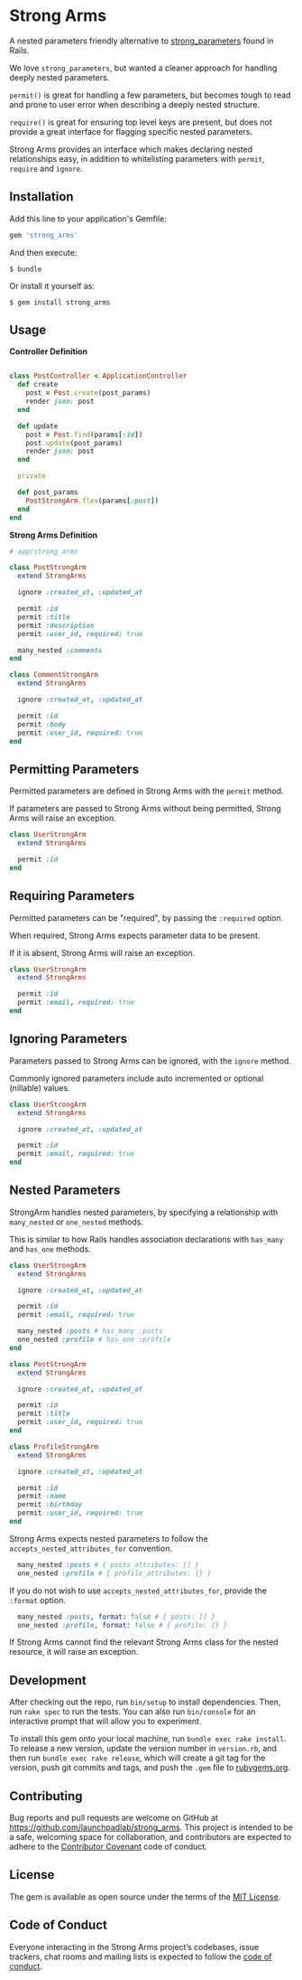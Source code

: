 # Strong Arms

A nested parameters friendly alternative to [strong_parameters](https://github.com/rails/strong_parameters) found in Rails.

We love `strong_parameters`, but wanted a cleaner approach for handling deeply nested parameters.

`permit()` is great for handling a few parameters, but becomes tough to read and prone to user error when describing a deeply nested structure.

`require()` is great for ensuring top level keys are present, but does not provide a great interface for flagging specific nested parameters.

Strong Arms provides an interface which makes declaring nested relationships easy, in addition to whitelisting parameters with `permit`, `require` and `ignore`.

## Installation

Add this line to your application's Gemfile:

```ruby
gem 'strong_arms'
```

And then execute:

    $ bundle

Or install it yourself as:

    $ gem install strong_arms

## Usage

**Controller Definition**

```ruby

class PostController < ApplicationController
  def create
    post = Post.create(post_params)
    render json: post
  end

  def update
    post = Post.find(params[:id])
    post.update(post_params)
    render json: post
  end

  private

  def post_params
    PostStrongArm.flex(params[:post])
  end
end
```

**Strong Arms Definition**

```ruby
# app/strong_arms

class PostStrongArm
  extend StrongArms

  ignore :created_at, :updated_at

  permit :id
  permit :title
  permit :description
  permit :user_id, required: true

  many_nested :comments
end

class CommentStrongArm
  extend StrongArms

  ignore :created_at, :updated_at

  permit :id
  permit :body
  permit :user_id, required: true
end
```

## Permitting Parameters

Permitted parameters are defined in Strong Arms with the `permit` method.

If parameters are passed to Strong Arms without being permitted, Strong Arms will raise an exception.

```ruby
class UserStrongArm
  extend StrongArms

  permit :id
end
```

## Requiring Parameters

Permitted parameters can be "required", by passing the `:required` option.

When required, Strong Arms expects parameter data to be present. 

If it is absent, Strong Arms will raise an exception.

```ruby
class UserStrongArm
  extend StrongArms

  permit :id
  permit :email, required: true
end
```

## Ignoring Parameters

Parameters passed to Strong Arms can be ignored, with the `ignore` method.

Commonly ignored parameters include auto incremented or optional (nillable) values.

```ruby
class UserStrongArm
  extend StrongArms

  ignore :created_at, :updated_at

  permit :id
  permit :email, required: true
end
```

## Nested Parameters

StrongArm handles nested parameters, by specifying a relationship with `many_nested` or `one_nested` methods.

This is similar to how Rails handles association declarations with `has_many` and `has_one` methods.

```ruby
class UserStrongArm
  extend StrongArms

  ignore :created_at, :updated_at

  permit :id
  permit :email, required: true

  many_nested :posts # has_many :posts
  one_nested :profile # has_one :profile
end

class PostStrongArm
  extend StrongArms

  ignore :created_at, :updated_at

  permit :id
  permit :title
  permit :user_id, required: true
end

class ProfileStrongArm
  extend StrongArms

  ignore :created_at, :updated_at

  permit :id
  permit :name
  permit :birthday
  permit :user_id, required: true
end
```

Strong Arms expects nested parameters to follow the `accepts_nested_attributes_for` convention.

```ruby
  many_nested :posts # { posts_attributes: [] }
  one_nested :profile # { profile_attributes: {} }
```

If you do not wish to use `accepts_nested_attributes_for`, provide the `:format` option.

```ruby
  many_nested :posts, format: false # { posts: [] }
  one_nested :profile, format: false # { profile: {} }
```

If Strong Arms cannot find the relevant Strong Arms class for the nested resource, it will raise an exception.



## Development

After checking out the repo, run `bin/setup` to install dependencies. Then, run `rake spec` to run the tests. You can also run `bin/console` for an interactive prompt that will allow you to experiment.

To install this gem onto your local machine, run `bundle exec rake install`. To release a new version, update the version number in `version.rb`, and then run `bundle exec rake release`, which will create a git tag for the version, push git commits and tags, and push the `.gem` file to [rubygems.org](https://rubygems.org).

## Contributing

Bug reports and pull requests are welcome on GitHub at https://github.com/launchpadlab/strong_arms. This project is intended to be a safe, welcoming space for collaboration, and contributors are expected to adhere to the [Contributor Covenant](http://contributor-covenant.org) code of conduct.

## License

The gem is available as open source under the terms of the [MIT License](https://opensource.org/licenses/MIT).

## Code of Conduct

Everyone interacting in the Strong Arms project’s codebases, issue trackers, chat rooms and mailing lists is expected to follow the [code of conduct](https://github.com/launchpadlab/strong_arms/blob/master/CODE_OF_CONDUCT.md).
